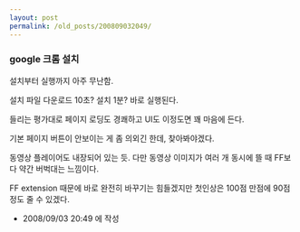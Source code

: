 ```yaml
---
layout: post
permalink: /old_posts/200809032049/
---
```


### google 크롬 설치

설치부터 실행까지 아주 무난함.

설치 파일 다운로드 10초? 설치 1분? 바로 실행된다.

들리는 평가대로 페이지 로딩도 경쾌하고 UI도 이정도면 꽤 마음에 든다.

기본 페이지 버튼이 안보이는 게 좀 의외긴 한데, 찾아봐야겠다.

동영상 플레이어도 내장되어 있는 듯. 다만 동영상 이미지가 여러 개 동시에 뜰 때 FF보다 약간 버벅대는 느낌이다.

FF extension 때문에 바로 완전히 바꾸기는 힘들겠지만 첫인상은 100점 만점에 90점 정도 줄 수 있겠다. 






- 2008/09/03 20:49 에 작성